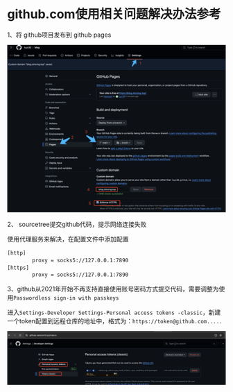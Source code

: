 # github.com使用相关问题解决办法参考

1、将 github项目发布到 github pages

![image-20240504110021340](assets/image-20240504110021340.png)

2、 sourcetree提交github代码，提示网络连接失败

使用代理服务来解决，在配置文件中添加配置

```bash
[http]
        proxy = socks5://127.0.0.1:7890
[https]
        proxy = socks5://127.0.0.1:7890
```

3、github从2021年开始不再支持直接使用账号密码方式提交代码，需要调整为使用`Passwordless sign-in with passkeys`

进入`Settings-Developer Settings-Personal access tokens -classic`，新建一个token配置到远程仓库的地址中，格式为：`https://token@github.com.....`

![image-20240504114511128](assets/image-20240504114511128.png)

